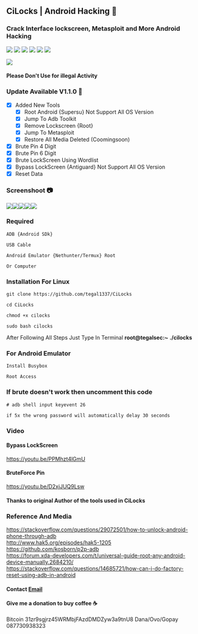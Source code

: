 ## CiLocks | Android Hacking 📱
### Crack Interface lockscreen, Metasploit and More Android Hacking
![](https://img.shields.io/github/license/tegal1337/CiLocks)
![](https://img.shields.io/github/issues/tegal1337/CiLocks)
![](https://img.shields.io/github/issues-closed/tegal1337/CiLocks)
![](https://img.shields.io/github/forks/tegal1337/CiLocks)
![](https://img.shields.io/github/stars/tegal1337/CiLocks)
![](https://img.shields.io/github/last-commit/tegal1337/CiLocks)

<img src ="https://img.shields.io/badge/Important-notice-red" />
<h4>Please Don't Use for illegal Activity</h4>

### Update Available V1.1.0 🚀 
- [x] Added New Tools 
    - [x] Root Android {Supersu} Not Support All OS Version
    - [x] Jump To Adb Toolkit
    - [x] Remove Lockscreen {Root}
    - [x] Jump To Metasploit
    - [x] Restore All Media Deleted (Coomingsoon)
- [x] Brute Pin 4 Digit
- [x] Brute Pin 6 Digit
- [x] Brute LockScreen Using Wordlist
- [x] Bypass LockScreen {Antiguard} Not Support All OS Version
- [x] Reset Data

### Screenshoot 📷

![](https://github.com/tegal1337/CiLocks/blob/main/Screenshoot/cilock-01.jpeg)![](https://github.com/tegal1337/CiLocks/blob/main/Screenshoot/cilock-02.jpeg)![](https://github.com/tegal1337/CiLocks/blob/main/Screenshoot/cilock-03.jpeg)![](https://github.com/tegal1337/CiLocks/blob/main/Screenshoot/cilock-04.jpeg)![](https://github.com/tegal1337/CiLocks/blob/main/Screenshoot/cilock-05.jpeg)

### Required

    ADB {Android SDk}
    
    USB Cable
    
    Android Emulator {Nethunter/Termux} Root
    
    Or Computer


### Installation For Linux 

    git clone https://github.com/tegal1337/CiLocks
    
    cd CiLocks
    
    chmod +x cilocks
    
    sudo bash cilocks

 After Following All Steps Just Type In Terminal **root@tegalsec:~** **./cilocks**

### For Android Emulator

    Install Busybox
    
    Root Access

### If brute doesn't work then uncomment this code

    # adb shell input keyevent 26
    
    if 5x the wrong password will automatically delay 30 seconds


### Video
#### Bypass LockScreen
https://youtu.be/PPMhzt4lGmU
#### BruteForce Pin
https://youtu.be/D2xjJUQ9Lsw

#### Thanks to original Author of the tools used in CiLocks

### Reference And Media
https://stackoverflow.com/questions/29072501/how-to-unlock-android-phone-through-adb
<br>
http://www.hak5.org/episodes/hak5-1205
<br>
https://github.com/kosborn/p2p-adb
<br>
https://forum.xda-developers.com/t/universal-guide-root-any-android-device-manually.2684210/
<br>
https://stackoverflow.com/questions/14685721/how-can-i-do-factory-reset-using-adb-in-android
<br>

#### Contact <a href="mailto:mitsuhamizaki@gmail.com">Email</a>
#### Give me a donation to buy coffee ☕
  Bitcoin 31zr9sgjrz45WRMbjFAzdDMDZyw3a9tnU8
  Dana/Ovo/Gopay 087730938323
